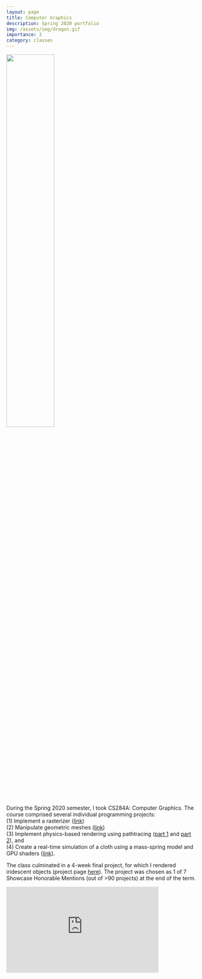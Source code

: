 ```yaml
---
layout: page
title: Computer Graphics
description: Spring 2020 portfolio
img: /assets/img/dragon.gif
importance: 2
category: classes
---
```


<div class="row justify-content-sm-center">
        <img src="{{ '/assets/img/dragon.gif' | relative_url }}" alt="" title="iridescent dragon" width="50%" height="50%"/>
</div>

During the Spring 2020 semester, I took CS284A: Computer Graphics. The course comprised several individual programming projects:
<br>(1) Implement a rasterizer (<a href="https://kwsong.github.io/cs284a_docs/p1/index.html" target="_blank">link</a>)
<br>(2) Manipulate geometric meshes (<a href="https://kwsong.github.io/cs284a_docs/p2/index.html" target="_blank">link</a>)
<br>(3) Implement physics-based rendering using pathtracing (<a href="https://kwsong.github.io/cs284a_docs/p3-1/index.html" target="_blank">part 1</a> and <a href="https://kwsong.github.io/cs284a_docs/p3-2/index.html" target="_blank">part 2</a>), and
<br>(4) Create a real-time simulation of a cloth using a mass-spring model and GPU shaders (<a href="https://kwsong.github.io/cs284a_docs/p4/index.html" target="_blank">link</a>).

The class culminated in a 4-week final project, for which I rendered iridescent objects (project page <a href="https://kwsong.github.io/cs184_final/final.html" target="_blank">here</a>). The project was chosen as 1 of 7 Showcase Honorable Mentions (out of >90 projects) at the end of the term.

<div class="row justify-content-sm-center">
        <iframe width="400" height="225" src="https://www.youtube.com/embed/n6I63s2jexM?si=vJ6P6mt33py57y4p" frameborder="0" allow="accelerometer; autoplay; clipboard-write; encrypted-media; gyroscope; picture-in-picture" allowfullscreen></iframe>
</div>
